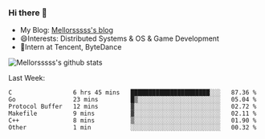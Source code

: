 ### Hi there 👋

- My Blog: [Mellorsssss's blog](https://mellorsssss.com/)
- 😄Interests: Distributed Systems & OS & Game Development
- 🤔Intern at Tencent, ByteDance


![Mellorsssss's github stats](https://github-readme-stats.vercel.app/api?username=Mellorsssss&show_icons=true&theme=radical)

<!-- ![Top Langs](https://github-readme-stats.vercel.app/api/top-langs/?username=anuraghazra&hide=javascript,html,typescript,css,glsl) -->

<!--
**Mellorsssss/Mellorsssss** is a ✨ _special_ ✨ repository because its `README.md` (this file) appears on your GitHub profile.

Here are some ideas to get you started:

- 🔭 I’m currently working on ...
- 🌱 I’m currently learning ...
- 👯 I’m looking to collaborate on ...
- 🤔 I’m looking for help with ...
- 💬 Ask me about ...
- 📫 How to reach me: ...
- 😄 Pronouns: ...
- ⚡ Fun fact: ...
-->

Last Week:
<!--START_SECTION:waka-->

```text
C                 6 hrs 45 mins   ██████████████████████░░░   87.36 %
Go                23 mins         █▒░░░░░░░░░░░░░░░░░░░░░░░   05.04 %
Protocol Buffer   12 mins         ▓░░░░░░░░░░░░░░░░░░░░░░░░   02.72 %
Makefile          9 mins          ▓░░░░░░░░░░░░░░░░░░░░░░░░   02.11 %
C++               8 mins          ▒░░░░░░░░░░░░░░░░░░░░░░░░   01.90 %
Other             1 min           ░░░░░░░░░░░░░░░░░░░░░░░░░   00.32 %
```

<!--END_SECTION:waka-->
